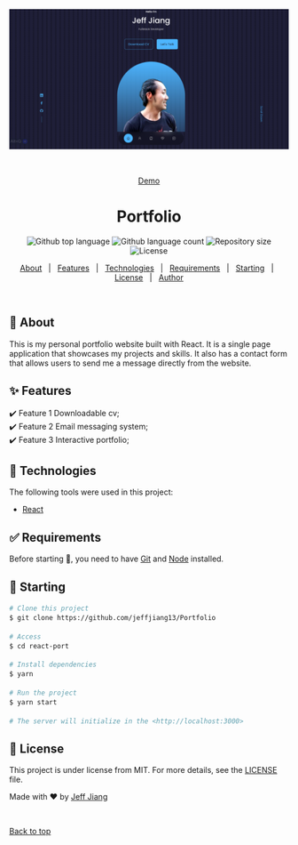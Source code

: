<div align="center" id="top">
  <img src="src/assets/readme.png" alt="" />

  &#xa0;

  <a href="https://jeff-jiang.com/">Demo</a>
</div>

<h1 align="center">Portfolio</h1>

<p align="center">
  <img alt="Github top language" src="https://img.shields.io/github/languages/top/jeffjiang13/Portfolio?color=56BEB8">

  <img alt="Github language count" src="https://img.shields.io/github/languages/count/jeffjiang13/Portfolio?color=56BEB8">

  <img alt="Repository size" src="https://img.shields.io/github/repo-size/jeffjiang13/Portfolio?color=56BEB8">

  <img alt="License" src="https://img.shields.io/github/license/jeffjiang13/Portfolio?color=56BEB8">

  <!-- <img alt="Github issues" src="https://img.shields.io/github/issues/jeffjiang13/Portfolio?color=56BEB8" /> -->

  <!-- <img alt="Github forks" src="https://img.shields.io/github/forks/jeffjiang13/Portfolio?color=56BEB8" /> -->

  <!-- <img alt="Github stars" src="https://img.shields.io/github/stars/jeffjiang13/Portfolio?color=56BEB8" /> -->
</p>

<!-- Status -->

<!-- <h4 align="center">
	🚧  React Portfolio 2022 🚀 Under construction...  🚧
</h4>

<hr> -->

<p align="center">
  <a href="#dart-about">About</a> &#xa0; | &#xa0;
  <a href="#sparkles-features">Features</a> &#xa0; | &#xa0;
  <a href="#rocket-technologies">Technologies</a> &#xa0; | &#xa0;
  <a href="#white_check_mark-requirements">Requirements</a> &#xa0; | &#xa0;
  <a href="#checkered_flag-starting">Starting</a> &#xa0; | &#xa0;
  <a href="#memo-license">License</a> &#xa0; | &#xa0;
  <a href="https://github.com/{{YOUR_GITHUB_USERNAME}}" target="_blank">Author</a>
</p>

<br>

## :dart: About ##

This is my personal portfolio website built with React. It is a single page application that showcases my projects and skills. It also has a contact form that allows users to send me a message directly from the website.

## :sparkles: Features ##

:heavy_check_mark: Feature 1 Downloadable cv;\
:heavy_check_mark: Feature 2 Email messaging system;\
:heavy_check_mark: Feature 3 Interactive portfolio;

## :rocket: Technologies ##

The following tools were used in this project:


- [React](https://pt-br.reactjs.org/)


## :white_check_mark: Requirements ##

Before starting :checkered_flag:, you need to have [Git](https://git-scm.com) and [Node](https://nodejs.org/en/) installed.

## :checkered_flag: Starting ##

```bash
# Clone this project
$ git clone https://github.com/jeffjiang13/Portfolio

# Access
$ cd react-port

# Install dependencies
$ yarn

# Run the project
$ yarn start

# The server will initialize in the <http://localhost:3000>
```

## :memo: License ##

This project is under license from MIT. For more details, see the [LICENSE](LICENSE.md) file.


Made with :heart: by <a href="https://github.com/jeffjiang13" target="_blank">Jeff Jiang</a>


&#xa0;

<a href="#top">Back to top</a>
